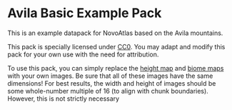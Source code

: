 # Avila Basic Example Pack

This is an example datapack for NovoAtlas based on the Avila mountains.

This pack is specially licensed under [CC0](./LICENSE). You may adapt and modify this pack for your own use with the need for attribution.

To use this pack, you can simply replace the [height map](./data/avila-example/novoatlas/heightmap) and [biome maps](./data/avila-example/novoatlas/biome_map) with your own images. Be sure that all of these images have the same dimensions! For best results, the width and height of images should be some whole-number multiple of 16 (to align with chunk boundaries). However, this is not strictly necessary 
